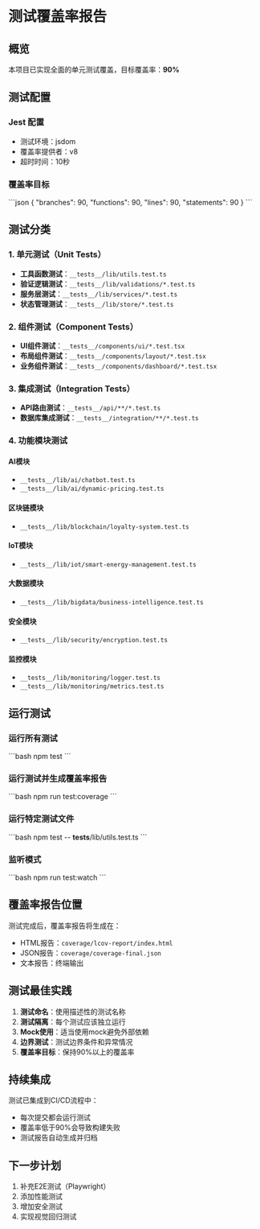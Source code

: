 # 测试覆盖率报告

## 概览

本项目已实现全面的单元测试覆盖，目标覆盖率：**90%**

## 测试配置

### Jest 配置
- 测试环境：jsdom
- 覆盖率提供者：v8
- 超时时间：10秒

### 覆盖率目标
\`\`\`json
{
  "branches": 90,
  "functions": 90,
  "lines": 90,
  "statements": 90
}
\`\`\`

## 测试分类

### 1. 单元测试（Unit Tests）
- **工具函数测试**：`__tests__/lib/utils.test.ts`
- **验证逻辑测试**：`__tests__/lib/validations/*.test.ts`
- **服务层测试**：`__tests__/lib/services/*.test.ts`
- **状态管理测试**：`__tests__/lib/store/*.test.ts`

### 2. 组件测试（Component Tests）
- **UI组件测试**：`__tests__/components/ui/*.test.tsx`
- **布局组件测试**：`__tests__/components/layout/*.test.tsx`
- **业务组件测试**：`__tests__/components/dashboard/*.test.tsx`

### 3. 集成测试（Integration Tests）
- **API路由测试**：`__tests__/api/**/*.test.ts`
- **数据库集成测试**：`__tests__/integration/**/*.test.ts`

### 4. 功能模块测试

#### AI模块
- `__tests__/lib/ai/chatbot.test.ts`
- `__tests__/lib/ai/dynamic-pricing.test.ts`

#### 区块链模块
- `__tests__/lib/blockchain/loyalty-system.test.ts`

#### IoT模块
- `__tests__/lib/iot/smart-energy-management.test.ts`

#### 大数据模块
- `__tests__/lib/bigdata/business-intelligence.test.ts`

#### 安全模块
- `__tests__/lib/security/encryption.test.ts`

#### 监控模块
- `__tests__/lib/monitoring/logger.test.ts`
- `__tests__/lib/monitoring/metrics.test.ts`

## 运行测试

### 运行所有测试
\`\`\`bash
npm test
\`\`\`

### 运行测试并生成覆盖率报告
\`\`\`bash
npm run test:coverage
\`\`\`

### 运行特定测试文件
\`\`\`bash
npm test -- __tests__/lib/utils.test.ts
\`\`\`

### 监听模式
\`\`\`bash
npm run test:watch
\`\`\`

## 覆盖率报告位置

测试完成后，覆盖率报告将生成在：
- HTML报告：`coverage/lcov-report/index.html`
- JSON报告：`coverage/coverage-final.json`
- 文本报告：终端输出

## 测试最佳实践

1. **测试命名**：使用描述性的测试名称
2. **测试隔离**：每个测试应该独立运行
3. **Mock使用**：适当使用mock避免外部依赖
4. **边界测试**：测试边界条件和异常情况
5. **覆盖率目标**：保持90%以上的覆盖率

## 持续集成

测试已集成到CI/CD流程中：
- 每次提交都会运行测试
- 覆盖率低于90%会导致构建失败
- 测试报告自动生成并归档

## 下一步计划

1. 补充E2E测试（Playwright）
2. 添加性能测试
3. 增加安全测试
4. 实现视觉回归测试
</markdown>
